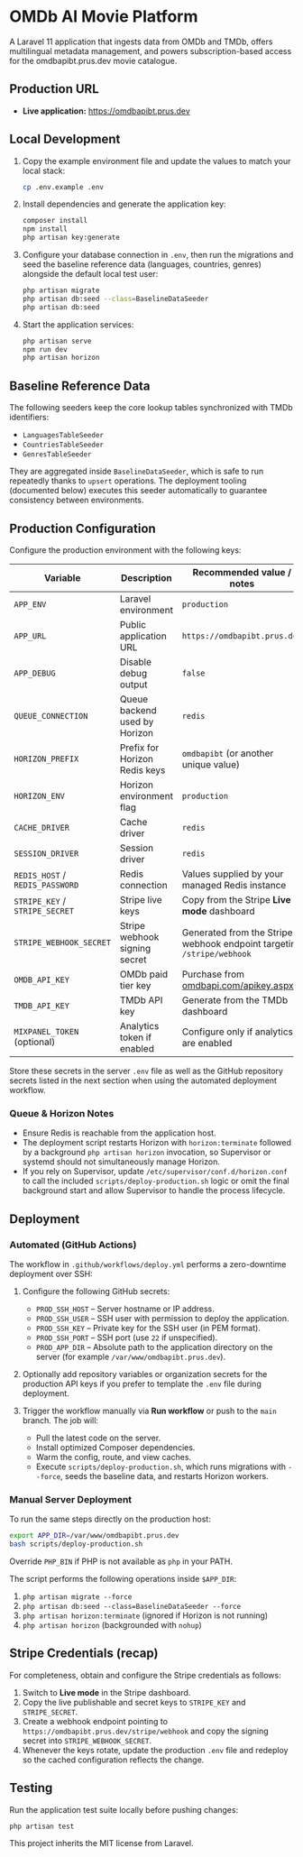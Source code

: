 # OMDb AI Movie Platform

A Laravel 11 application that ingests data from OMDb and TMDb, offers multilingual metadata management, and powers subscription-based access for the omdbapibt.prus.dev movie catalogue.

## Production URL

- **Live application:** https://omdbapibt.prus.dev

## Local Development

1. Copy the example environment file and update the values to match your local stack:

   ```bash
   cp .env.example .env
   ```

2. Install dependencies and generate the application key:

   ```bash
   composer install
   npm install
   php artisan key:generate
   ```

3. Configure your database connection in `.env`, then run the migrations and seed the baseline reference data (languages, countries, genres) alongside the default local test user:

   ```bash
   php artisan migrate
   php artisan db:seed --class=BaselineDataSeeder
   php artisan db:seed
   ```

4. Start the application services:

   ```bash
   php artisan serve
   npm run dev
   php artisan horizon
   ```

## Baseline Reference Data

The following seeders keep the core lookup tables synchronized with TMDb identifiers:

- `LanguagesTableSeeder`
- `CountriesTableSeeder`
- `GenresTableSeeder`

They are aggregated inside `BaselineDataSeeder`, which is safe to run repeatedly thanks to `upsert` operations. The deployment tooling (documented below) executes this seeder automatically to guarantee consistency between environments.

## Production Configuration

Configure the production environment with the following keys:

| Variable | Description | Recommended value / notes |
| --- | --- | --- |
| `APP_ENV` | Laravel environment | `production` |
| `APP_URL` | Public application URL | `https://omdbapibt.prus.dev` |
| `APP_DEBUG` | Disable debug output | `false` |
| `QUEUE_CONNECTION` | Queue backend used by Horizon | `redis` |
| `HORIZON_PREFIX` | Prefix for Horizon Redis keys | `omdbapibt` (or another unique value) |
| `HORIZON_ENV` | Horizon environment flag | `production` |
| `CACHE_DRIVER` | Cache driver | `redis` |
| `SESSION_DRIVER` | Session driver | `redis` |
| `REDIS_HOST` / `REDIS_PASSWORD` | Redis connection | Values supplied by your managed Redis instance |
| `STRIPE_KEY` / `STRIPE_SECRET` | Stripe live keys | Copy from the Stripe **Live mode** dashboard |
| `STRIPE_WEBHOOK_SECRET` | Stripe webhook signing secret | Generated from the Stripe webhook endpoint targeting `/stripe/webhook` |
| `OMDB_API_KEY` | OMDb paid tier key | Purchase from [omdbapi.com/apikey.aspx](https://www.omdbapi.com/apikey.aspx) |
| `TMDB_API_KEY` | TMDb API key | Generate from the TMDb dashboard |
| `MIXPANEL_TOKEN` (optional) | Analytics token if enabled | Configure only if analytics are enabled |

Store these secrets in the server `.env` file as well as the GitHub repository secrets listed in the next section when using the automated deployment workflow.

### Queue & Horizon Notes

- Ensure Redis is reachable from the application host.
- The deployment script restarts Horizon with `horizon:terminate` followed by a background `php artisan horizon` invocation, so Supervisor or systemd should not simultaneously manage Horizon.
- If you rely on Supervisor, update `/etc/supervisor/conf.d/horizon.conf` to call the included `scripts/deploy-production.sh` logic or omit the final background start and allow Supervisor to handle the process lifecycle.

## Deployment

### Automated (GitHub Actions)

The workflow in `.github/workflows/deploy.yml` performs a zero-downtime deployment over SSH:

1. Configure the following GitHub secrets:
   - `PROD_SSH_HOST` – Server hostname or IP address.
   - `PROD_SSH_USER` – SSH user with permission to deploy the application.
   - `PROD_SSH_KEY` – Private key for the SSH user (in PEM format).
   - `PROD_SSH_PORT` – SSH port (use `22` if unspecified).
   - `PROD_APP_DIR` – Absolute path to the application directory on the server (for example `/var/www/omdbapibt.prus.dev`).

2. Optionally add repository variables or organization secrets for the production API keys if you prefer to template the `.env` file during deployment.

3. Trigger the workflow manually via **Run workflow** or push to the `main` branch. The job will:
   - Pull the latest code on the server.
   - Install optimized Composer dependencies.
   - Warm the config, route, and view caches.
   - Execute `scripts/deploy-production.sh`, which runs migrations with `--force`, seeds the baseline data, and restarts Horizon workers.

### Manual Server Deployment

To run the same steps directly on the production host:

```bash
export APP_DIR=/var/www/omdbapibt.prus.dev
bash scripts/deploy-production.sh
```

Override `PHP_BIN` if PHP is not available as `php` in your PATH.

The script performs the following operations inside `$APP_DIR`:

1. `php artisan migrate --force`
2. `php artisan db:seed --class=BaselineDataSeeder --force`
3. `php artisan horizon:terminate` (ignored if Horizon is not running)
4. `php artisan horizon` (backgrounded with `nohup`)

## Stripe Credentials (recap)

For completeness, obtain and configure the Stripe credentials as follows:

1. Switch to **Live mode** in the Stripe dashboard.
2. Copy the live publishable and secret keys to `STRIPE_KEY` and `STRIPE_SECRET`.
3. Create a webhook endpoint pointing to `https://omdbapibt.prus.dev/stripe/webhook` and copy the signing secret into `STRIPE_WEBHOOK_SECRET`.
4. Whenever the keys rotate, update the production `.env` file and redeploy so the cached configuration reflects the change.

## Testing

Run the application test suite locally before pushing changes:

```bash
php artisan test
```

This project inherits the MIT license from Laravel.

